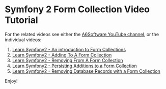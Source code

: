 Symfony 2 Form Collection Video Tutorial
========================

For the related videos see either the [A6Software YouTube channel][1], or the individual videos:

1.  [Learn Symfony2 - An introduction to Form Collections][2]
2.  [Learn Symfony2 - Adding To A Form Collection][3]
3.  [Learn Symfony2 - Removing From A Form Collection][4]
4.  [Learn Symfony2 - Persisting Additions to a Form Collection][5]
5.  [Learn Symfony2 - Removing Database Records with a Form Collection][6]

Enjoy!

[1]:  http://www.youtube.com/channel/UCUhecYvDt6rUJIg41aXfk3g
[2]:  http://www.youtube.com/watch?v=aFUH9wycs1Y
[3]:  http://www.youtube.com/watch?v=5sYHKV8lb-0
[4]:  http://www.youtube.com/watch?v=h2DrClR7gdU
[5]:  http://www.youtube.com/watch?v=z8kBf7ZdOGc
[6]:  http://www.youtube.com/watch?v=DicWrMRnTtU